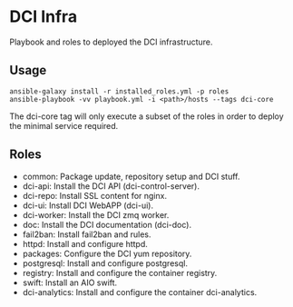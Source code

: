 # DCI Infra

Playbook and roles to deployed the DCI infrastructure.

## Usage

```console
ansible-galaxy install -r installed_roles.yml -p roles
ansible-playbook -vv playbook.yml -i <path>/hosts --tags dci-core
```

The dci-core tag will only execute a subset of the roles in order to
deploy the minimal service required.

## Roles

- common: Package update, repository setup and DCI stuff.
- dci-api: Install the DCI API (dci-control-server).
- dci-repo: Install SSL content for nginx.
- dci-ui: Install DCI WebAPP (dci-ui).
- dci-worker: Install the DCI zmq worker.
- doc: Install the DCI documentation (dci-doc).
- fail2ban: Install fail2ban and rules.
- httpd: Install and configure httpd.
- packages: Configure the DCI yum repository.
- postgresql: Install and configure postgresql.
- registry: Install and configure the container registry.
- swift: Install an AIO swift.
- dci-analytics: Install and configure the container dci-analytics.
